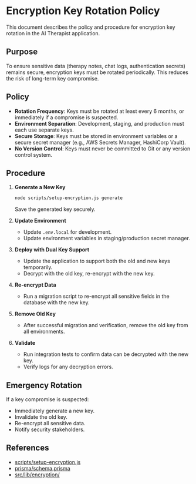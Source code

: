 # Encryption Key Rotation Policy

This document describes the policy and procedure for encryption key rotation in the AI Therapist application.

## Purpose

To ensure sensitive data (therapy notes, chat logs, authentication secrets) remains secure, encryption keys must be rotated periodically. This reduces the risk of long-term key compromise.

## Policy

- **Rotation Frequency**: Keys must be rotated at least every 6 months, or immediately if a compromise is suspected.
- **Environment Separation**: Development, staging, and production must each use separate keys.
- **Secure Storage**: Keys must be stored in environment variables or a secure secret manager (e.g., AWS Secrets Manager, HashiCorp Vault).
- **No Version Control**: Keys must never be committed to Git or any version control system.

## Procedure

1. **Generate a New Key**
   ```bash
   node scripts/setup-encryption.js generate
   ```
   Save the generated key securely.

2. **Update Environment**
   - Update `.env.local` for development.
   - Update environment variables in staging/production secret manager.

3. **Deploy with Dual Key Support**
   - Update the application to support both the old and new keys temporarily.
   - Decrypt with the old key, re-encrypt with the new key.

4. **Re-encrypt Data**
   - Run a migration script to re-encrypt all sensitive fields in the database with the new key.

5. **Remove Old Key**
   - After successful migration and verification, remove the old key from all environments.

6. **Validate**
   - Run integration tests to confirm data can be decrypted with the new key.
   - Verify logs for any decryption errors.

## Emergency Rotation

If a key compromise is suspected:
- Immediately generate a new key.
- Invalidate the old key.
- Re-encrypt all sensitive data.
- Notify security stakeholders.

## References

- [scripts/setup-encryption.js](../scripts/setup-encryption.js)
- [prisma/schema.prisma](../prisma/schema.prisma)
- [src/lib/encryption/](../src/lib/encryption/)
